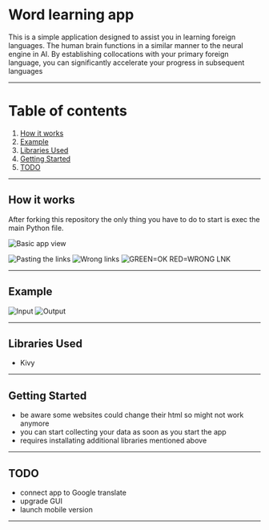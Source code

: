 # Word learning app

This is a simple application designed to assist you in learning foreign languages. The human brain functions in a similar manner to the neural engine in AI. By establishing collocations with your primary foreign language, you can significantly accelerate your progress in subsequent languages

---
# Table of contents
1. [How it works](#how-it-works)
2. [Example](#example)
3. [Libraries Used](#libraries-used)
4. [Getting Started](#getting-started)
5. [TODO](#todo)
---
## How it works
After forking this repository the only thing you have to do to start is exec the main Python file.

![Basic app view](Images/Zrzut%20ekranu%202023-05-26%20125647.png)

![Pasting the links](Images/Zrzut%20ekranu%202023-05-26%20130127.png)
![Wrong links](Images/Zrzut%20ekranu%202023-05-26%20130600.png)
![GREEN=OK RED=WRONG LNK](Images/Zrzut%20ekranu%202023-05-26%20130631.png)

---

## Example
![Input](Images/Zrzut%20ekranu%202023-05-26%20142524.png)
![Output](Images/Zrzut%20ekranu%202023-05-26%20142737.png)


---
## Libraries Used
- Kivy

---
## Getting Started
* be aware some websites could change their html so might not work anymore
* you can start collecting your data as soon as you start the app
* requires installating additional libraries mentioned above

---
## TODO
* connect app to Google translate
* upgrade GUI
* launch mobile version

---

